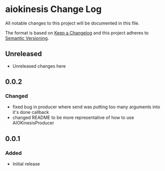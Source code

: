 # aiokinesis Change Log

All notable changes to this project will be documented in this file.

The format is based on [Keep a Changelog](http://keepachangelog.com/) and this project adheres to [Semantic Versioning](http://semver.org/).

## Unreleased

- Unreleased changes here

## 0.0.2

### Changed

- fixed bug in producer where send was putting too many arguments into it's done callback
- changed README to be more representative of how to use AIOKinesisProducer

## 0.0.1

### Added

- Initial release